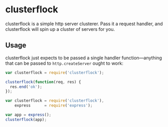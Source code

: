 # clusterflock

clusterflock is a simple http server clusterer. Pass it a request handler, and
clusterflock will spin up a cluster of servers for you.

## Usage

clusterflock just expects to be passed a single handler function—anything that
can be passed to `http.createServer` ought to work:

```javascript
var clusterflock = require('clusterflock');

clusterflock(function(req, res) {
  res.end('ok');
});
```

```javascript
var clusterflock = require('clusterflock'),
    express      = require('express');

var app = express();
clusterflock(app);
```
